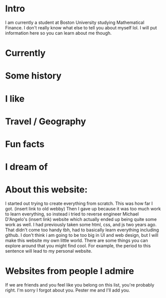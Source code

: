 
# Intro

I am currently a student at Boston University studying Mathematical Finance. I don't really know what else to tell you about myself lol. I will put information here so you can learn about me though.

# Currently

  

# Some history



# I like


# Travel / Geography



# Fun facts



# I dream of

# About this website:
I started out trying to create everything from scratch. This was how far I got. (insert link to old webby) Then I gave up because it was too
much work to learn everything, so instead i tried to reverse engineer Michael D'Angelo's (insert link) website which actually ended up
being quite some work as well. I had previously taken some html, css, and js two years ago. That didn't come too handy tbh, had to basically learn
everything including github. I don't think i am going to be too big in UI and web design, but I will make this website my own little world. There
are some things you can explore around that you might find cool. For example, the period to this sentence will lead to my personal website.

# Websites from people I admire


If we are friends and you feel like you belong on this list, you're probably right. I'm sorry I forgot about you. Pester me and I'll add you.
